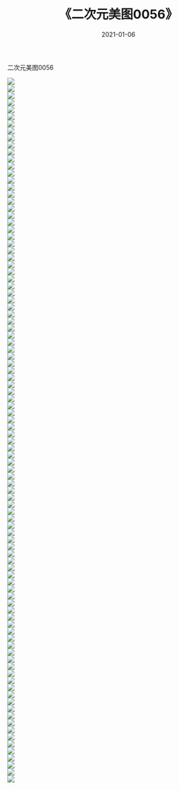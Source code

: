 ﻿---
layout: post
title:  《二次元美图0056》
date:   2021-01-06
img: http://imgx.orgx.ga/二次元/2021/二次元美图0056/000.jpg
categories: [美女, 清纯, 唯美]
---

二次元美图0056

 ![](http://imgx.orgx.ga/二次元/2021/二次元美图0056/001.jpg) <br>![](http://imgx.orgx.ga/二次元/2021/二次元美图0056/002.jpg) <br>![](http://imgx.orgx.ga/二次元/2021/二次元美图0056/003.jpg) <br>![](http://imgx.orgx.ga/二次元/2021/二次元美图0056/004.jpg) <br>![](http://imgx.orgx.ga/二次元/2021/二次元美图0056/005.jpg) <br>![](http://imgx.orgx.ga/二次元/2021/二次元美图0056/006.jpg) <br>![](http://imgx.orgx.ga/二次元/2021/二次元美图0056/007.jpg) <br>![](http://imgx.orgx.ga/二次元/2021/二次元美图0056/008.jpg) <br>![](http://imgx.orgx.ga/二次元/2021/二次元美图0056/009.jpg) <br>![](http://imgx.orgx.ga/二次元/2021/二次元美图0056/010.jpg) <br>![](http://imgx.orgx.ga/二次元/2021/二次元美图0056/011.jpg) <br>![](http://imgx.orgx.ga/二次元/2021/二次元美图0056/012.jpg) <br>![](http://imgx.orgx.ga/二次元/2021/二次元美图0056/013.jpg) <br>![](http://imgx.orgx.ga/二次元/2021/二次元美图0056/014.jpg) <br>![](http://imgx.orgx.ga/二次元/2021/二次元美图0056/015.jpg) <br>![](http://imgx.orgx.ga/二次元/2021/二次元美图0056/016.jpg) <br>![](http://imgx.orgx.ga/二次元/2021/二次元美图0056/017.jpg) <br>![](http://imgx.orgx.ga/二次元/2021/二次元美图0056/018.jpg) <br>![](http://imgx.orgx.ga/二次元/2021/二次元美图0056/019.jpg) <br>![](http://imgx.orgx.ga/二次元/2021/二次元美图0056/020.jpg) <br>![](http://imgx.orgx.ga/二次元/2021/二次元美图0056/021.jpg) <br>![](http://imgx.orgx.ga/二次元/2021/二次元美图0056/022.jpg) <br>![](http://imgx.orgx.ga/二次元/2021/二次元美图0056/023.jpg) <br>![](http://imgx.orgx.ga/二次元/2021/二次元美图0056/024.jpg) <br>![](http://imgx.orgx.ga/二次元/2021/二次元美图0056/025.jpg) <br>![](http://imgx.orgx.ga/二次元/2021/二次元美图0056/026.jpg) <br>![](http://imgx.orgx.ga/二次元/2021/二次元美图0056/027.jpg) <br>![](http://imgx.orgx.ga/二次元/2021/二次元美图0056/028.jpg) <br>![](http://imgx.orgx.ga/二次元/2021/二次元美图0056/029.jpg) <br>![](http://imgx.orgx.ga/二次元/2021/二次元美图0056/030.jpg) <br>![](http://imgx.orgx.ga/二次元/2021/二次元美图0056/031.jpg) <br>![](http://imgx.orgx.ga/二次元/2021/二次元美图0056/032.jpg) <br>![](http://imgx.orgx.ga/二次元/2021/二次元美图0056/033.jpg) <br>![](http://imgx.orgx.ga/二次元/2021/二次元美图0056/034.jpg) <br>![](http://imgx.orgx.ga/二次元/2021/二次元美图0056/035.jpg) <br>![](http://imgx.orgx.ga/二次元/2021/二次元美图0056/036.jpg) <br>![](http://imgx.orgx.ga/二次元/2021/二次元美图0056/037.jpg) <br>![](http://imgx.orgx.ga/二次元/2021/二次元美图0056/038.jpg) <br>![](http://imgx.orgx.ga/二次元/2021/二次元美图0056/039.jpg) <br>![](http://imgx.orgx.ga/二次元/2021/二次元美图0056/040.jpg) <br>![](http://imgx.orgx.ga/二次元/2021/二次元美图0056/041.jpg) <br>![](http://imgx.orgx.ga/二次元/2021/二次元美图0056/042.jpg) <br>![](http://imgx.orgx.ga/二次元/2021/二次元美图0056/043.jpg) <br>![](http://imgx.orgx.ga/二次元/2021/二次元美图0056/044.jpg) <br>![](http://imgx.orgx.ga/二次元/2021/二次元美图0056/045.jpg) <br>![](http://imgx.orgx.ga/二次元/2021/二次元美图0056/046.jpg) <br>![](http://imgx.orgx.ga/二次元/2021/二次元美图0056/047.jpg) <br>![](http://imgx.orgx.ga/二次元/2021/二次元美图0056/048.jpg) <br>![](http://imgx.orgx.ga/二次元/2021/二次元美图0056/049.jpg) <br>![](http://imgx.orgx.ga/二次元/2021/二次元美图0056/050.jpg) <br>![](http://imgx.orgx.ga/二次元/2021/二次元美图0056/051.jpg) <br>![](http://imgx.orgx.ga/二次元/2021/二次元美图0056/052.jpg) <br>![](http://imgx.orgx.ga/二次元/2021/二次元美图0056/053.jpg) <br>![](http://imgx.orgx.ga/二次元/2021/二次元美图0056/054.jpg) <br>![](http://imgx.orgx.ga/二次元/2021/二次元美图0056/055.jpg) <br>![](http://imgx.orgx.ga/二次元/2021/二次元美图0056/056.jpg) <br>![](http://imgx.orgx.ga/二次元/2021/二次元美图0056/057.jpg) <br>![](http://imgx.orgx.ga/二次元/2021/二次元美图0056/058.jpg) <br>![](http://imgx.orgx.ga/二次元/2021/二次元美图0056/059.jpg) <br>![](http://imgx.orgx.ga/二次元/2021/二次元美图0056/060.jpg) <br>![](http://imgx.orgx.ga/二次元/2021/二次元美图0056/061.jpg) <br>![](http://imgx.orgx.ga/二次元/2021/二次元美图0056/062.jpg) <br>![](http://imgx.orgx.ga/二次元/2021/二次元美图0056/063.jpg) <br>![](http://imgx.orgx.ga/二次元/2021/二次元美图0056/064.jpg) <br>![](http://imgx.orgx.ga/二次元/2021/二次元美图0056/065.jpg) <br>![](http://imgx.orgx.ga/二次元/2021/二次元美图0056/066.jpg) <br>![](http://imgx.orgx.ga/二次元/2021/二次元美图0056/067.jpg) <br>![](http://imgx.orgx.ga/二次元/2021/二次元美图0056/068.jpg) <br>![](http://imgx.orgx.ga/二次元/2021/二次元美图0056/069.jpg) <br>![](http://imgx.orgx.ga/二次元/2021/二次元美图0056/070.jpg) <br>![](http://imgx.orgx.ga/二次元/2021/二次元美图0056/071.jpg) <br>![](http://imgx.orgx.ga/二次元/2021/二次元美图0056/072.jpg) <br>![](http://imgx.orgx.ga/二次元/2021/二次元美图0056/073.jpg) <br>![](http://imgx.orgx.ga/二次元/2021/二次元美图0056/074.jpg) <br>![](http://imgx.orgx.ga/二次元/2021/二次元美图0056/075.jpg) <br>![](http://imgx.orgx.ga/二次元/2021/二次元美图0056/076.jpg) <br>![](http://imgx.orgx.ga/二次元/2021/二次元美图0056/077.jpg) <br>![](http://imgx.orgx.ga/二次元/2021/二次元美图0056/078.jpg) <br>![](http://imgx.orgx.ga/二次元/2021/二次元美图0056/079.jpg) <br>![](http://imgx.orgx.ga/二次元/2021/二次元美图0056/080.jpg) <br>![](http://imgx.orgx.ga/二次元/2021/二次元美图0056/081.jpg) <br>![](http://imgx.orgx.ga/二次元/2021/二次元美图0056/082.jpg) <br>![](http://imgx.orgx.ga/二次元/2021/二次元美图0056/083.jpg) <br>![](http://imgx.orgx.ga/二次元/2021/二次元美图0056/084.jpg) <br>![](http://imgx.orgx.ga/二次元/2021/二次元美图0056/085.jpg) <br>![](http://imgx.orgx.ga/二次元/2021/二次元美图0056/086.jpg) <br>![](http://imgx.orgx.ga/二次元/2021/二次元美图0056/087.jpg) <br>![](http://imgx.orgx.ga/二次元/2021/二次元美图0056/088.jpg) <br>![](http://imgx.orgx.ga/二次元/2021/二次元美图0056/089.jpg) <br>![](http://imgx.orgx.ga/二次元/2021/二次元美图0056/090.jpg) <br>![](http://imgx.orgx.ga/二次元/2021/二次元美图0056/091.jpg) <br>![](http://imgx.orgx.ga/二次元/2021/二次元美图0056/092.jpg) <br>![](http://imgx.orgx.ga/二次元/2021/二次元美图0056/093.jpg) <br>![](http://imgx.orgx.ga/二次元/2021/二次元美图0056/094.jpg) <br>![](http://imgx.orgx.ga/二次元/2021/二次元美图0056/095.jpg) <br>![](http://imgx.orgx.ga/二次元/2021/二次元美图0056/096.jpg) <br>![](http://imgx.orgx.ga/二次元/2021/二次元美图0056/097.jpg) <br>![](http://imgx.orgx.ga/二次元/2021/二次元美图0056/098.jpg) <br>![](http://imgx.orgx.ga/二次元/2021/二次元美图0056/099.jpg) <br>![](http://imgx.orgx.ga/二次元/2021/二次元美图0056/100.jpg) <br>